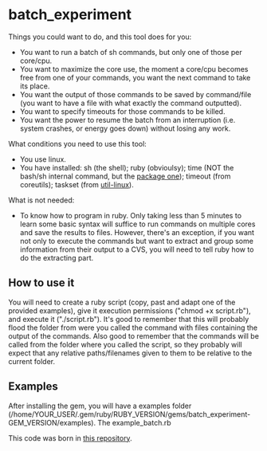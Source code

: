# batch_experiment

Things you could want to do, and this tool does for you:
* You want to run a batch of sh commands, but only one of those per core/cpu.
* You want to maximize the core use, the moment a core/cpu becomes free from one of your commands, you want the next command to take its place.
* You want the output of those commands to be saved by command/file (you want to have a file with what exactly the command outputted).
* You want to specify timeouts for those commands to be killed.
* You want the power to resume the batch from an interruption (i.e. system crashes, or energy goes down) without losing any work.

What conditions you need to use this tool:
* You use linux.
* You have installed: sh (the shell); ruby (obvioulsy); time (NOT the bash/sh internal command, but the [package one](https://www.archlinux.org/packages/extra/x86_64/time/)); timeout (from coreutils); taskset (from [util-linux](https://www.archlinux.org/packages/core/x86_64/util-linux/)).

What is not needed:
* To know how to program in ruby. Only taking less than 5 minutes to learn some basic syntax will suffice to run commands on multiple cores and save the results to files. However, there's an exception, if you want not only to execute the commands but want to extract and group some information from their output to a CVS, you will need to tell ruby how to do the extracting part.

## How to use it

You will need to create a ruby script (copy, past and adapt one of the provided examples), give it execution permissions ("chmod +x script.rb"), and execute it ("./script.rb"). It's good to remember that this will probably flood the folder from were you called the command with files containing the output of the commands. Also good to remember that the commands will be called from the folder where you called the script, so they probably will expect that any relative paths/filenames given to them to be relative to the current folder.

## Examples

After installing the gem, you will have a examples folder (/home/YOUR_USER/.gem/ruby/RUBY_VERSION/gems/batch_experiment-GEM_VERSION/examples). The example_batch.rb 

This code was born in [this repository](https://github.com/henriquebecker91/masters/tree/master/codes/rb/batch_experiment).

